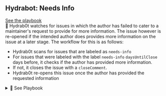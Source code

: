 ## Hydrabot: Needs Info

[See the playbook](#below)  
🤖 Hydrab0t watches for issues in which the author has failed to cater to a maintainer's request to provide for more information. The issue however is re-opened if the intended author does provides more information on the issue at a later stage. The workflow for this is as follows:

- Hydrab0t scans for issues that are labeled as `needs-info`
- For issues that were labeled with the label `needs-info` `daysUntilClose` days before, it checks if the author has provided more information.
- If not, it closes the issue with a `closeComment`.
- Hydrab0t re-opens this issue once the author has provided the requested information

<details id="below"><summary>🔖 See Playbook</summary>
  <p>

  ```yml
  needsInfo:
    daysUntilClose: 10,
    needsInfoLabel: needs-info
    closeComment: >
      This issue has been automatically closed because there has been no response
      to our request for more information from the original author. With only the
      information that is currently in the issue, we don't have enough information
      to take action. Please reach out if you have or find the answers we need so
      that we can investigate further.
  hydrabot: # your hydrabot validation configuration
  ```
  </p>
</details>